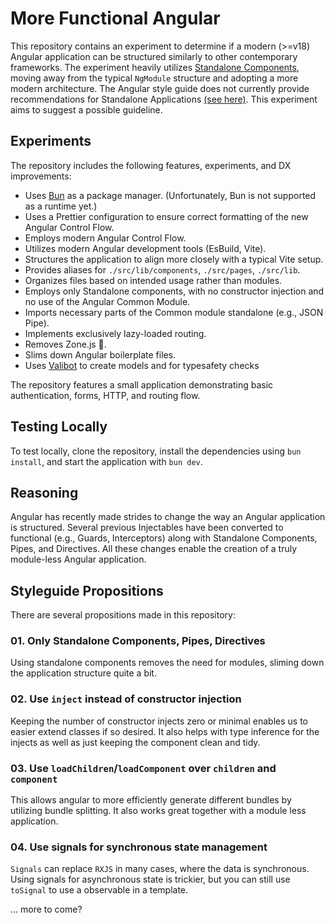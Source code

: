 # More Functional Angular

This repository contains an experiment to determine if a modern (>=v18) Angular application can be structured similarly to other contemporary frameworks. The experiment heavily utilizes [Standalone Components](https://angular.dev/guide/components/importing#standalone-components), moving away from the typical `NgModule` structure and adopting a more modern architecture. The Angular style guide does not currently provide recommendations for Standalone Applications [(see here)](https://angular.dev/style-guide#app-root-module). This experiment aims to suggest a possible guideline.

## Experiments

The repository includes the following features, experiments, and DX improvements:

-   Uses [Bun](https://bun.sh) as a package manager. (Unfortunately, Bun is not supported as a runtime yet.)
-   Uses a Prettier configuration to ensure correct formatting of the new Angular Control Flow.
-   Employs modern Angular Control Flow.
-   Utilizes modern Angular development tools (EsBuild, Vite).
-   Structures the application to align more closely with a typical Vite setup.
-   Provides aliases for `./src/lib/components`, `./src/pages`, `./src/lib`.
-   Organizes files based on intended usage rather than modules.
-   Employs only Standalone components, with no constructor injection and no use of the Angular Common Module.
-   Imports necessary parts of the Common module standalone (e.g., JSON Pipe).
-   Implements exclusively lazy-loaded routing.
-   Removes Zone.js 🥳.
-   Slims down Angular boilerplate files.
-   Uses [Valibot](https://valibot.dev) to create models and for typesafety checks

The repository features a small application demonstrating basic authentication, forms, HTTP, and routing flow.

## Testing Locally

To test locally, clone the repository, install the dependencies using `bun install`, and start the application with `bun dev`.

## Reasoning

Angular has recently made strides to change the way an Angular application is structured. Several previous Injectables have been converted to functional (e.g., Guards, Interceptors) along with Standalone Components, Pipes, and Directives. All these changes enable the creation of a truly module-less Angular application.

## Styleguide Propositions

There are several propositions made in this repository:

### 01. Only Standalone Components, Pipes, Directives

Using standalone components removes the need for modules, sliming down the application structure quite a bit.

### 02. Use `inject` instead of constructor injection

Keeping the number of constructor injects zero or minimal enables us to easier extend classes if so desired. It also helps with type inference for the injects as well as just keeping the component clean and tidy.

### 03. Use `loadChildren`/`loadComponent` over `children` and `component`

This allows angular to more efficiently generate different bundles by utilizing bundle splitting. It also works great together with a module less application.

### 04. Use signals for synchronous state management

`Signals` can replace `RXJS` in many cases, where the data is synchronous. Using signals for asynchronous state is trickier, but you can still use `toSignal` to use a observable in a template.

... more to come?
